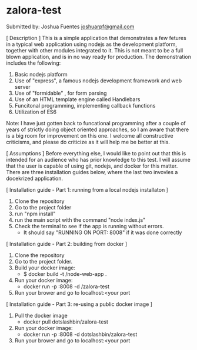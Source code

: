 # zalora-test

Submitted by: Joshua Fuentes <joshuarpf@gmail.com>

[ Description ]
This is a simple application that demonstrates a few fetures in a typical web application using nodejs as the development platform, together with other modules integrated to it. This is not meant to be a full blown application, and is in no way ready for production. The demonstration includes the following: 

1. Basic nodejs platform
2. Use of "express", a famous nodejs development framework and web server
3. Use of "formidable" , for form parsing
4. Use of an HTML template engine called Handlebars
5. Funcitonal programming, implementing callback functions
6. Utilization of ES6 

Note:
I have just gotten back to funcational programming after a couple of years of strictly doing object oriented approaches, so I am aware that there is a big room for improvement on this one. I welcome all constructive criticisms, and please do criticize as it will help me be better at this.

[ Assumptions ]
Before everything else, I would like to point out that this is intended for an audience who has prior knowledge to this test. I will assume that the user is capable of using git, nodejs, and docker for this matter. There are three installation guides below, where the last two invovles a docekrized application. 

[ Installation guide - Part 1: running from a local nodejs installaton ]
1. Clone the repository 
2. Go to the project folder
3. run "npm install"
4. run the main script with the command "node index.js"
5. Check the terminal to see if the app is running without errors. 
	- It should say "RUNNING ON PORT: 8008" if it was done correctly


[ Installation guide - Part 2: building from docker ]
1. Clone the repository 
2. Go to the project folder. 
3. Build your docker image: 
   - $ docker build -t <your username>/node-web-app .
4. Run your docker image: 
   - docker run -p <your port>:8008 -d <your username>/zalora-test
5. Run your brower and go to localhost:<your port

[ Installation guide - Part 3: re-using a public docker image ]
1. Pull the docker image
   - docker pull dotslashbin/zalora-test
2. Run your docker image: 
   - docker run -p <your port>:8008 -d dotslashbin/zalora-test
3. Run your brower and go to localhost:<your port

